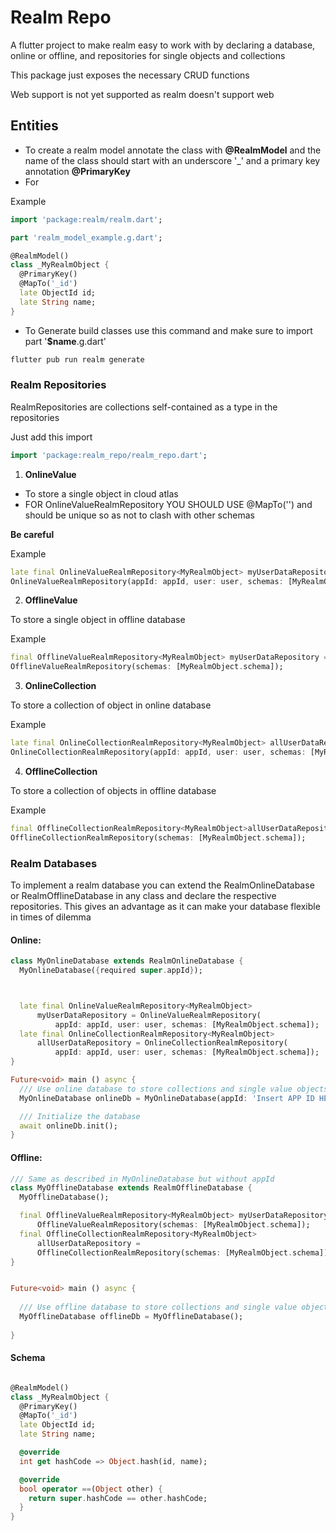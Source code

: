 # Realm Repo

A flutter project to make realm easy to work with by declaring a database, online or offline, and repositories for single objects and collections

This package just exposes the necessary CRUD functions

Web support is not yet supported as realm doesn't support web 

## Entities
* To create a realm model annotate the class with **@RealmModel** and the name of the class should start 
with an underscore '_' and a primary key annotation **@PrimaryKey** 
* For 

Example

```dart
import 'package:realm/realm.dart';

part 'realm_model_example.g.dart';

@RealmModel()
class _MyRealmObject {
  @PrimaryKey()
  @MapTo('_id')
  late ObjectId id;
  late String name;
}
```

* To Generate build classes use this command and make sure to import part '**$name**.g.dart'

```bash
flutter pub run realm generate
```




### Realm Repositories

RealmRepositories are collections self-contained as a type in the repositories

Just add this import

```dart
import 'package:realm_repo/realm_repo.dart';
```

1. **OnlineValue**
    
* To store a single object in cloud atlas
* FOR OnlineValueRealmRepository YOU SHOULD USE @MapTo('<insert schema name here>')
and should be unique so as not to clash with other schemas

 **Be careful**

Example
```dart
late final OnlineValueRealmRepository<MyRealmObject> myUserDataRepository = 
OnlineValueRealmRepository(appId: appId, user: user, schemas: [MyRealmObject.schema]);
```


2. **OfflineValue**

To store a single object in offline database

Example
```dart
final OfflineValueRealmRepository<MyRealmObject> myUserDataRepository =
OfflineValueRealmRepository(schemas: [MyRealmObject.schema]);
```

3. **OnlineCollection**

To store a collection of object in online database

Example
```dart
late final OnlineCollectionRealmRepository<MyRealmObject> allUserDataRepository = 
OnlineCollectionRealmRepository(appId: appId, user: user, schemas: [MyRealmObject.schema]);
```

4. **OfflineCollection**

To store a collection of objects in offline database

Example
```dart
final OfflineCollectionRealmRepository<MyRealmObject>allUserDataRepository =
OfflineCollectionRealmRepository(schemas: [MyRealmObject.schema]);
```

### Realm Databases

To implement a realm database you can extend the RealmOnlineDatabase or RealmOfflineDatabase in any class and declare
the respective repositories. This gives an advantage as it can make your database flexible in times of dilemma

#### Online:

```dart
class MyOnlineDatabase extends RealmOnlineDatabase {
  MyOnlineDatabase({required super.appId});



  late final OnlineValueRealmRepository<MyRealmObject>
      myUserDataRepository = OnlineValueRealmRepository(
          appId: appId, user: user, schemas: [MyRealmObject.schema]);
  late final OnlineCollectionRealmRepository<MyRealmObject>
      allUserDataRepository = OnlineCollectionRealmRepository(
          appId: appId, user: user, schemas: [MyRealmObject.schema]);
}

Future<void> main () async {
  /// Use online database to store collections and single value objects
  MyOnlineDatabase onlineDb = MyOnlineDatabase(appId: 'Insert APP ID HERE');

  /// Initialize the database
  await onlineDb.init();
}
```


#### Offline:

```dart
/// Same as described in MyOnlineDatabase but without appId
class MyOfflineDatabase extends RealmOfflineDatabase {
  MyOfflineDatabase();

  final OfflineValueRealmRepository<MyRealmObject> myUserDataRepository =
      OfflineValueRealmRepository(schemas: [MyRealmObject.schema]);
  final OfflineCollectionRealmRepository<MyRealmObject>
      allUserDataRepository =
      OfflineCollectionRealmRepository(schemas: [MyRealmObject.schema]);
}


Future<void> main () async {
  
  /// Use offline database to store collections and single value objects
  MyOfflineDatabase offlineDb = MyOfflineDatabase();
  
}
```


#### Schema

```dart

@RealmModel()
class _MyRealmObject {
  @PrimaryKey()
  @MapTo('_id')
  late ObjectId id;
  late String name;

  @override
  int get hashCode => Object.hash(id, name);

  @override
  bool operator ==(Object other) {
    return super.hashCode == other.hashCode;
  }
}
```
